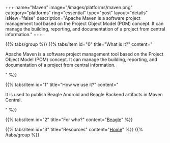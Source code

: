 +++
name="Maven"
image="/images/platforms/maven.png"
category="platforms"
ring="essential"
type="post"
layout="details"
isNew="false"
description="Apache Maven is a software project management tool based on the Project Object Model (POM) concept. It can manage the building, reporting, and documentation of a project from central information."
+++

{{% tabs/group %}}
  {{% tabs/item id="0" title="What is it?" content="<p>Apache Maven is a software project management tool based on the Project Object Model (POM) concept. It can manage the building, reporting, and documentation of a project from central information.</p>" %}}

  {{% tabs/item id="1" title="How we use it?" content="<p>It is used to publish Beagle Android and Beagle Backend artifacts in Maven Central.</p>" %}}

  {{% tabs/item id="2" title="For who?" content="<a href='https://usebeagle.io/' target='_blank'>Beagle</a>" %}}

  {{% tabs/item id="3" title="Resources" content="<a href='https://maven.apache.org/' target='_blank'>Home</a>" %}}
{{% /tabs/group %}}
